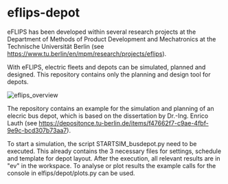 # eflips-depot

eFLIPS has been developed within several research projects at the Department of Methods of Product Development and Mechatronics at the Technische Universität Berlin (see https://www.tu.berlin/en/mpm/research/projects/eflips).

With eFLIPS, electric fleets and depots can be simulated, planned and designed.
This repository contains only the planning and design tool for depots.

![eflips_overview](https://user-images.githubusercontent.com/74250473/236144949-4192e840-0e3d-4b65-9f78-af8e01ad9ef3.png)

The repository contains an example for the simulation and planning of an elecric bus depot, which is based on the dissertation by Dr.-Ing. Enrico Lauth (see https://depositonce.tu-berlin.de/items/f47662f7-c9ae-4fbf-9e9c-bcd307b73aa7).

To start a simulation, the script STARTSIM_busdepot.py need to be executed. This already contains the 3 necessary files for settings, schedule and template for depot layout. After the execution, all relevant results are in "ev" in the workspace. To analyse or plot results the example calls for the console in elfips/depot/plots.py can be used.  
